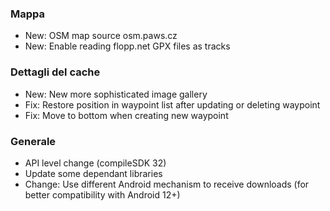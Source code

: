 ### Mappa
- New: OSM map source osm.paws.cz
- New: Enable reading flopp.net GPX files as tracks

### Dettagli del cache
- New: New more sophisticated image gallery
- Fix: Restore position in waypoint list after updating or deleting waypoint
- Fix: Move to bottom when creating new waypoint

### Generale
- API level change (compileSDK 32)
- Update some dependant libraries
- Change: Use different Android mechanism to receive downloads (for better compatibility with Android 12+)
